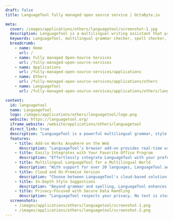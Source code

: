 ```yaml
---
draft: false
title: LanguageTool fully managed open source service | OctaByte.io

meta:
  cover: /images/applications/others/languagetool/screenshot-1.jpg
  description: LanguageTool is a multilingual writing assistant that provides grammar, style, and spell checking in over 20 languages, enhancing your writing with real-time suggestions. Available as a browser add-on and desktop integration, it ensures error-free writing across any platform.
  keywords: LanguageTool, multilingual grammar checker, spell checker, style checker, grammar correction tool, writing assistant, writing improvement, language tool, real-time suggestions, punctuation checker, multilingual writing support, language tool add-on
  breadcrumb:
    - name: Home
      url: /
    - name: Fully managed Open-Source Services
      url: /fully-managed-open-source-services
    - name: Applications
      url: /fully-managed-open-source-services/applications
    - name: Others
      url: /fully-managed-open-source-services/applications/others
    - name: LanguageTool
      url: /fully-managed-open-source-services/applications/others/languagetool

content:
  id: languagetool
  name: LanguageTool
  logo: /images/applications/others/languagetool/logo.png
  website: https://languagetool.org/
  iframe_website: /website/applications/others/languagetool
  direct_link: true
  description: "LanguageTool is a powerful multilingual grammar, style, and spell checker trusted by millions worldwide. Whether you're composing an email, writing a blog post, or drafting a professional document, LanguageTool helps you write with confidence. Supporting over 20 languages, it offers real-time suggestions for improving your text's grammar, spelling, punctuation, and style. Its browser add-on works seamlessly across the web, while its desktop integration with office programs ensures consistent quality across all your documents. Privacy-focused and easy to use, LanguageTool is your ideal writing companion for any task, big or small."
  features:
    - title: Add-on Works Anywhere on the Web
      description: "LanguageTool’s browser add-on provides real-time writing suggestions across various platforms, including emails, blog posts, and social media. It supports multiple languages and ensures text improvement without storing any data, prioritizing your privacy."
    - title: Easily Integrates with Your Favorite Office Program
      description: "Effortlessly integrate LanguageTool with your preferred office software like Google Docs, Microsoft Word, and others. It’s designed to help you produce polished, error-free content, whether you're writing an academic paper, report, or casual note."
    - title: Multilingual LanguageTool for a Multilingual World
      description: "With support for over 20 languages, LanguageTool automatically detects the language you're writing in and offers grammar, spelling, and style suggestions. Its multilingual capability makes it an invaluable tool for anyone writing in multiple languages."
    - title: Cloud and On-Premise Version
      description: "Choose between LanguageTool's cloud-based solution or on-premise deployment to best suit your needs. Whether you're an individual user, a small team, or a large enterprise, LanguageTool’s scalable and flexible options ensure a solution that grows with you."
    - title: In-Depth Style Suggestions
      description: "Beyond grammar and spelling, LanguageTool enhances your writing with advanced style suggestions. It helps you improve readability, tone, and clarity, making your writing more engaging and effective for any audience."
    - title: Privacy-Focused with Secure Data Handling
      description: "LanguageTool respects your privacy. No text is stored or shared when using the browser add-on, and it ensures your personal information is always kept secure, providing peace of mind while you write."
  screenshots:
    - /images/applications/others/languagetool/screenshot-1.png
    - /images/applications/others/languagetool/screenshot-2.png
---
```

